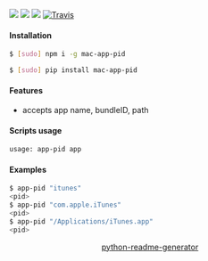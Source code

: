 <!--
https://pypi.org/project/readme-generator/
https://pypi.org/project/python-readme-generator/
-->

[![](https://img.shields.io/badge/OS-macOS-blue.svg?longCache=True)]()
[![](https://img.shields.io/pypi/v/mac-app-pid.svg?maxAge=3600)](https://pypi.org/project/mac-app-pid/)
[![](https://img.shields.io/npm/v/mac-app-pid.svg?maxAge=3600)](https://www.npmjs.com/package/mac-app-pid)
[![Travis](https://api.travis-ci.org/looking-for-a-job/mac-app-pid.svg?branch=master)](https://travis-ci.org/looking-for-a-job/mac-app-pid/)

#### Installation
```bash
$ [sudo] npm i -g mac-app-pid
```
```bash
$ [sudo] pip install mac-app-pid
```

#### Features
+   accepts app name, bundleID, path

#### Scripts usage
```bash
usage: app-pid app
```

#### Examples
```bash
$ app-pid "itunes"
<pid>
$ app-pid "com.apple.iTunes"
<pid>
$ app-pid "/Applications/iTunes.app"
<pid>
```

<p align="center">
    <a href="https://pypi.org/project/python-readme-generator/">python-readme-generator</a>
</p>